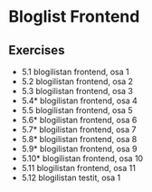 # Bloglist Frontend

## Exercises
* 5.1 blogilistan frontend, osa 1
* 5.2 blogilistan frontend, osa 2
* 5.3 blogilistan frontend, osa 3
* 5.4* blogilistan frontend, osa 4
* 5.5 blogilistan frontend, osa 5
* 5.6* blogilistan frontend, osa 6
* 5.7* blogilistan frontend, osa 7
* 5.8* blogilistan frontend, osa 8
* 5.9* blogilistan frontend, osa 9
* 5.10* blogilistan frontend, osa 10
* 5.11 blogilistan frontend, osa 11
* 5.12 blogilistan testit, osa 1
